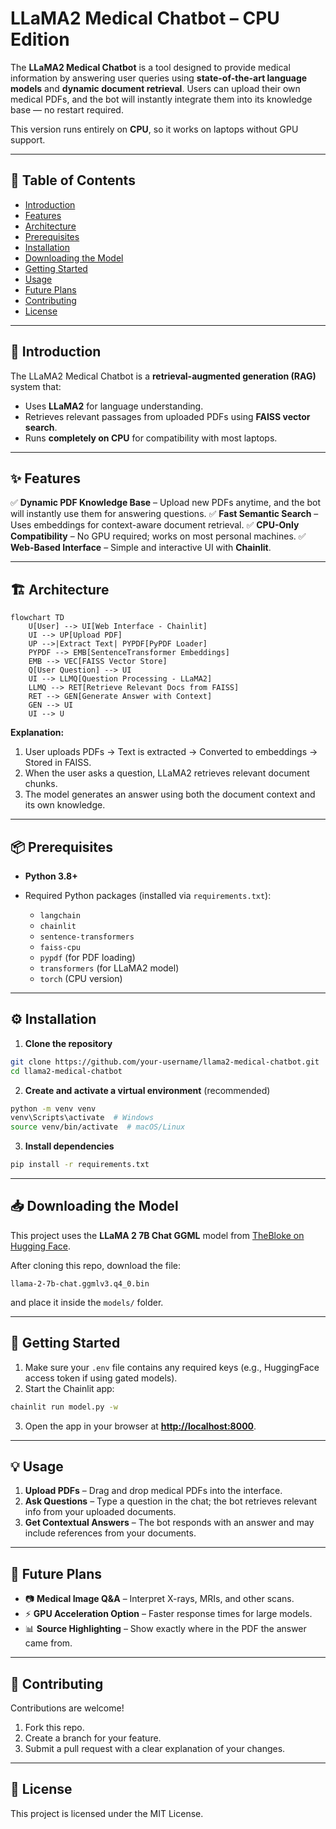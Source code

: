 # LLaMA2 Medical Chatbot – CPU Edition

The **LLaMA2 Medical Chatbot** is a tool designed to provide medical information by answering user queries using **state-of-the-art language models** and **dynamic document retrieval**. Users can upload their own medical PDFs, and the bot will instantly integrate them into its knowledge base — no restart required.

This version runs entirely on **CPU**, so it works on laptops without GPU support.

---

## 📑 Table of Contents

* [Introduction](#introduction)
* [Features](#features)
* [Architecture](#architecture)
* [Prerequisites](#prerequisites)
* [Installation](#installation)
* [Downloading the Model](#downloading-the-model)
* [Getting Started](#getting-started)
* [Usage](#usage)
* [Future Plans](#future-plans)
* [Contributing](#contributing)
* [License](#license)

---

## 📌 Introduction

The LLaMA2 Medical Chatbot is a **retrieval-augmented generation (RAG)** system that:

* Uses **LLaMA2** for language understanding.
* Retrieves relevant passages from uploaded PDFs using **FAISS vector search**.
* Runs **completely on CPU** for compatibility with most laptops.

---

## ✨ Features

✅ **Dynamic PDF Knowledge Base** – Upload new PDFs anytime, and the bot will instantly use them for answering questions.
✅ **Fast Semantic Search** – Uses embeddings for context-aware document retrieval.
✅ **CPU-Only Compatibility** – No GPU required; works on most personal machines.
✅ **Web-Based Interface** – Simple and interactive UI with **Chainlit**.

---

## 🏗 Architecture

```mermaid
flowchart TD
    U[User] --> UI[Web Interface - Chainlit]
    UI --> UP[Upload PDF]
    UP -->|Extract Text| PYPDF[PyPDF Loader]
    PYPDF --> EMB[SentenceTransformer Embeddings]
    EMB --> VEC[FAISS Vector Store]
    Q[User Question] --> UI
    UI --> LLMQ[Question Processing - LLaMA2]
    LLMQ --> RET[Retrieve Relevant Docs from FAISS]
    RET --> GEN[Generate Answer with Context]
    GEN --> UI
    UI --> U
```

**Explanation:**

1. User uploads PDFs → Text is extracted → Converted to embeddings → Stored in FAISS.
2. When the user asks a question, LLaMA2 retrieves relevant document chunks.
3. The model generates an answer using both the document context and its own knowledge.

---

## 📦 Prerequisites

* **Python 3.8+**
* Required Python packages (installed via `requirements.txt`):

  * `langchain`
  * `chainlit`
  * `sentence-transformers`
  * `faiss-cpu`
  * `pypdf` (for PDF loading)
  * `transformers` (for LLaMA2 model)
  * `torch` (CPU version)

---

## ⚙️ Installation

1. **Clone the repository**

```bash
git clone https://github.com/your-username/llama2-medical-chatbot.git
cd llama2-medical-chatbot
```

2. **Create and activate a virtual environment** (recommended)

```bash
python -m venv venv
venv\Scripts\activate  # Windows
source venv/bin/activate  # macOS/Linux
```

3. **Install dependencies**

```bash
pip install -r requirements.txt
```

---

## 📥 Downloading the Model

This project uses the **LLaMA 2 7B Chat GGML** model from [TheBloke on Hugging Face](https://huggingface.co/TheBloke/Llama-2-7B-Chat-GGML).

After cloning this repo, download the file:

```
llama-2-7b-chat.ggmlv3.q4_0.bin
```

and place it inside the `models/` folder.

---

## 🚀 Getting Started

1. Make sure your `.env` file contains any required keys (e.g., HuggingFace access token if using gated models).
2. Start the Chainlit app:

```bash
chainlit run model.py -w
```

3. Open the app in your browser at **[http://localhost:8000](http://localhost:8000)**.

---

## 💡 Usage

1. **Upload PDFs** – Drag and drop medical PDFs into the interface.
2. **Ask Questions** – Type a question in the chat; the bot retrieves relevant info from your uploaded documents.
3. **Get Contextual Answers** – The bot responds with an answer and may include references from your documents.

---

## 🔮 Future Plans

* 📷 **Medical Image Q\&A** – Interpret X-rays, MRIs, and other scans.
* ⚡ **GPU Acceleration Option** – Faster response times for large models.
* 📊 **Source Highlighting** – Show exactly where in the PDF the answer came from.

---

## 🤝 Contributing

Contributions are welcome!

1. Fork this repo.
2. Create a branch for your feature.
3. Submit a pull request with a clear explanation of your changes.

---

## 📜 License

This project is licensed under the MIT License.
